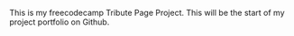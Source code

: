This is my freecodecamp Tribute Page Project.
This will be the start of my project portfolio on Github.